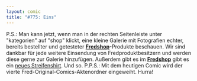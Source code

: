 ```yaml
---
layout: comic
title: "#775: Eins"
---
```


P.S.: Man kann jetzt, wenn man in der rechten Seitenleiste unter "kategorien" auf "shop" klickt, eine kleine Galerie mit Fotografien echter, bereits bestellter und getesteter <a href="http://www.spreadshirt.net/shop.php?sid=125913"><strong>Fredshop</strong></a>-Produkte beschauen.
Wir sind dankbar für jede weitere Einsendung von Fredproduktbesitzern und werden diese gerne zur Galerie hinzufügen.
Außerdem gibt es im <a href="http://www.spreadshirt.net/shop.php?sid=125913"><strong>Fredshop</strong></a> gibt es ein <a href="http://125913.spreadshirt.net/de/DE/Shop/Article/Index/article/Fred-denkt-5794581">neues Streifenshirt</a>.
Und so.
P.P.S.: Mit dem heutigen Comic wird der vierte Fred-Original-Comics-Aktenordner eingeweiht. Hurra!
